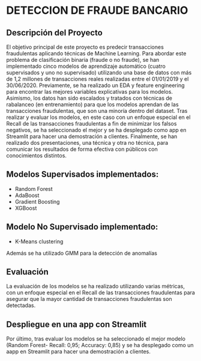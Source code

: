 # DETECCION DE FRAUDE BANCARIO

## Descripción del Proyecto
El objetivo principal de este proyecto es predecir transacciones fraudulentas aplicando técnicas de Machine Learning. Para abordar este problema de clasificación binaria (fraude o no fraude), se han implementado cinco modelos de aprendizaje automático (cuatro supervisados y uno no supervisado) utilizando una base de datos con más de 1,2 millones de transacciones reales realizadas entre el 01/01/2019 y el 30/06/2020. Previamente, se ha realizado un EDA y feature engineering para encontrar las mejores variables explicativas para los modelos. Asimismo, los datos han sido escalados y tratados con técnicas de rabalanceo (en entrenamiento) para que los modelos aprendan de las transacciones fraudulentas, que son una minoría dentro del dataset. Tras realizar y evaluar los modelos, en este caso con un enfoque especial en el Recall de las transacciones fraudulentas a fin de minimizar los falsos negativos, se ha seleccionado el mejor y se ha desplegado como app en Streamlit para hacer una demostración a clientes. Finalmente, se han realizado dos presentaciones, una técnica y otra no técnica, para comunicar los resultados de forma efectiva con públicos con conocimientos distintos.

## Modelos Supervisados implementados:
- Random Forest
- AdaBoost
- Gradient Boosting
- XGBoost
  
## Modelo No Supervisado implementado:
- K-Means clustering

Además se ha utilizado GMM para la detección de anomalías

## Evaluación
La evaluación de los modelos se ha realizado utilizando varias métricas, con un enfoque especial en el Recall de las transacciones fraudulentas para asegurar que la mayor cantidad de transacciones fraudulentas son detectadas.

## Despliegue en una app con Streamlit
Por último, tras evaluar los modelos se ha seleccionado el mejor modelo (Random Forest- Recall: 0,95; Accuracy: 0,85) y se ha desplegado como un aapp en Streamlit para hacer una demostración a clientes.
